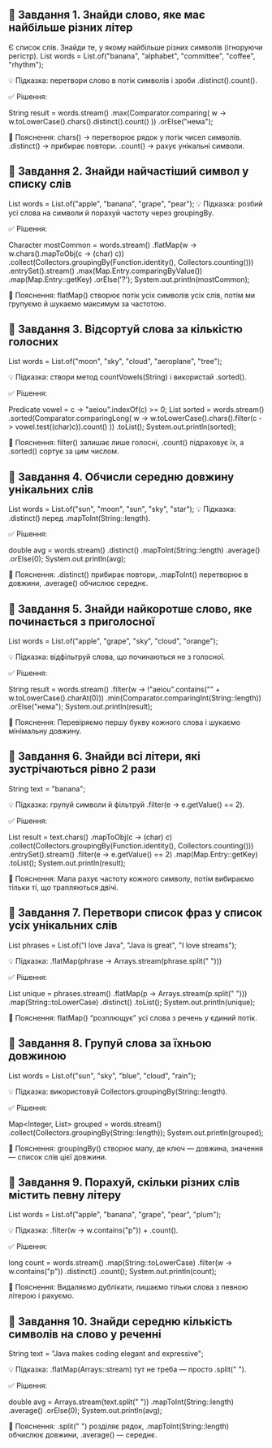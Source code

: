 🧠 Завдання 1. Знайди слово, яке має найбільше різних літер
-
Є список слів. Знайди те, у якому найбільше різних символів (ігноруючи регістр).
List<String> words = List.of("banana", "alphabet", "committee", "coffee", "rhythm");


💡 Підказка: перетвори слово в потік символів і зроби .distinct().count().

✅ Рішення:

String result = words.stream()
.max(Comparator.comparing(
w -> w.toLowerCase().chars().distinct().count()
))
.orElse("нема");




📘 Пояснення:
chars() → перетворює рядок у потік чисел символів.
.distinct() → прибирає повтори.
.count() → рахує унікальні символи.

🧠 Завдання 2. Знайди найчастіший символ у списку слів
-
List<String> words = List.of("apple", "banana", "grape", "pear");
💡 Підказка: розбий усі слова на символи й порахуй частоту через groupingBy.

✅ Рішення:

Character mostCommon = words.stream()
.flatMap(w -> w.chars().mapToObj(c -> (char) c))
.collect(Collectors.groupingBy(Function.identity(), Collectors.counting()))
.entrySet().stream()
.max(Map.Entry.comparingByValue())
.map(Map.Entry::getKey)
.orElse('?');
System.out.println(mostCommon);


📘 Пояснення:
flatMap() створює потік усіх символів усіх слів, потім ми групуємо й шукаємо максимум за частотою.

🧠 Завдання 3. Відсортуй слова за кількістю голосних
-
List<String> words = List.of("moon", "sky", "cloud", "aeroplane", "tree");


💡 Підказка: створи метод countVowels(String) і використай .sorted().

✅ Рішення:

Predicate<Character> vowel = c -> "aeiou".indexOf(c) >= 0;
List<String> sorted = words.stream()
.sorted(Comparator.comparingLong(
w -> w.toLowerCase().chars().filter(c -> vowel.test((char)c)).count()
))
.toList();
System.out.println(sorted);


📘 Пояснення:
filter() залишає лише голосні, .count() підраховує їх, а .sorted() сортує за цим числом.

🧠 Завдання 4. Обчисли середню довжину унікальних слів
-
List<String> words = List.of("sun", "moon", "sun", "sky", "star");
💡 Підказка: .distinct() перед .mapToInt(String::length).

✅ Рішення:

double avg = words.stream()
.distinct()
.mapToInt(String::length)
.average()
.orElse(0);
System.out.println(avg);


📘 Пояснення:
.distinct() прибирає повтори, .mapToInt() перетворює в довжини, .average() обчислює середнє.

🧠 Завдання 5. Знайди найкоротше слово, яке починається з приголосної
-
List<String> words = List.of("apple", "grape", "sky", "cloud", "orange");


💡 Підказка: відфільтруй слова, що починаються не з голосної.

✅ Рішення:

String result = words.stream()
.filter(w -> !"aeiou".contains("" + w.toLowerCase().charAt(0)))
.min(Comparator.comparingInt(String::length))
.orElse("нема");
System.out.println(result);


📘 Пояснення:
Перевіряємо першу букву кожного слова і шукаємо мінімальну довжину.

🧠 Завдання 6. Знайди всі літери, які зустрічаються рівно 2 рази
-
String text = "banana";


💡 Підказка: групуй символи й фільтруй .filter(e -> e.getValue() == 2).

✅ Рішення:

List<Character> result = text.chars()
.mapToObj(c -> (char) c)
.collect(Collectors.groupingBy(Function.identity(), Collectors.counting()))
.entrySet().stream()
.filter(e -> e.getValue() == 2)
.map(Map.Entry::getKey)
.toList();
System.out.println(result);


📘 Пояснення:
Мапа рахує частоту кожного символу, потім вибираємо тільки ті, що трапляються двічі.

🧠 Завдання 7. Перетвори список фраз у список усіх унікальних слів
-
List<String> phrases = List.of("I love Java", "Java is great", "I love streams");


💡 Підказка: .flatMap(phrase -> Arrays.stream(phrase.split(" ")))

✅ Рішення:

List<String> unique = phrases.stream()
.flatMap(p -> Arrays.stream(p.split(" ")))
.map(String::toLowerCase)
.distinct()
.toList();
System.out.println(unique);


📘 Пояснення:
flatMap() “розплющує” усі слова з речень у єдиний потік.

🧠 Завдання 8. Групуй слова за їхньою довжиною
-
List<String> words = List.of("sun", "sky", "blue", "cloud", "rain");


💡 Підказка: використовуй Collectors.groupingBy(String::length).

✅ Рішення:

Map<Integer, List<String>> grouped = words.stream()
.collect(Collectors.groupingBy(String::length));
System.out.println(grouped);


📘 Пояснення:
groupingBy() створює мапу, де ключ — довжина, значення — список слів цієї довжини.

🧠 Завдання 9. Порахуй, скільки різних слів містить певну літеру
-
List<String> words = List.of("apple", "banana", "grape", "pear", "plum");


💡 Підказка: .filter(w -> w.contains("p")) + .count().

✅ Рішення:

long count = words.stream()
.map(String::toLowerCase)
.filter(w -> w.contains("p"))
.distinct()
.count();
System.out.println(count);


📘 Пояснення:
Видаляємо дублікати, лишаємо тільки слова з певною літерою і рахуємо.

🧠 Завдання 10. Знайди середню кількість символів на слово у реченні
-
String text = "Java makes coding elegant and expressive";


💡 Підказка: .flatMap(Arrays::stream) тут не треба — просто .split(" ").

✅ Рішення:

double avg = Arrays.stream(text.split(" "))
.mapToInt(String::length)
.average()
.orElse(0);
System.out.println(avg);


📘 Пояснення:
.split(" ") розділяє рядок, .mapToInt(String::length) обчислює довжини, .average() — середнє.